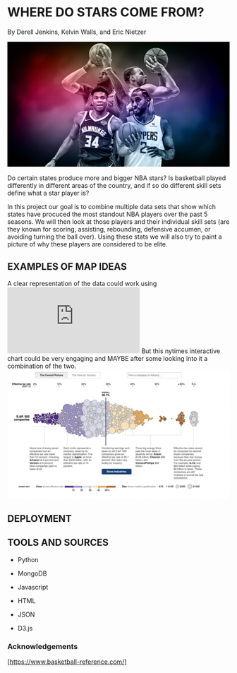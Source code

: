 # WHERE DO STARS COME FROM?
By Derell Jenkins, Kelvin Walls, and Eric Nietzer

![Cover Photo](https://raw.githubusercontent.com/Soup-or-Salad/Project_NBA/main/Images/Stars-1.png)

Do certain states produce more and bigger NBA stars? Is basketball played differently in different areas of the country, and if so do different skill sets define what a star player is?

In this project our goal is to combine multiple data sets that show which states have procuced the most standout NBA players over the past 5 seasons. We will then look at those players and their individual skill sets (are they known for scoring, assisting, rebounding, defensive accumen, or avoiding turning the ball over). Using these stats we will also try to paint a picture of why these players are considered to be elite.

## EXAMPLES OF MAP IDEAS

A clear representation of the data could work using ![map.png](https://github.com/Soup-or-Salad/Project_NBA/kelvin-branch2/map/index.html)
But this nytimes interactive chart could be very engaging and MAYBE after some looking into it a combination of the two.
![Blob](https://raw.githubusercontent.com/Soup-or-Salad/Project_NBA/main/Images/Interactive_blob.png) 

## DEPLOYMENT


## TOOLS AND SOURCES

* Python 

* MongoDB

* Javascript

* HTML

* JSON

* D3.js 

### Acknowledgements

[https://www.basketball-reference.com/]
